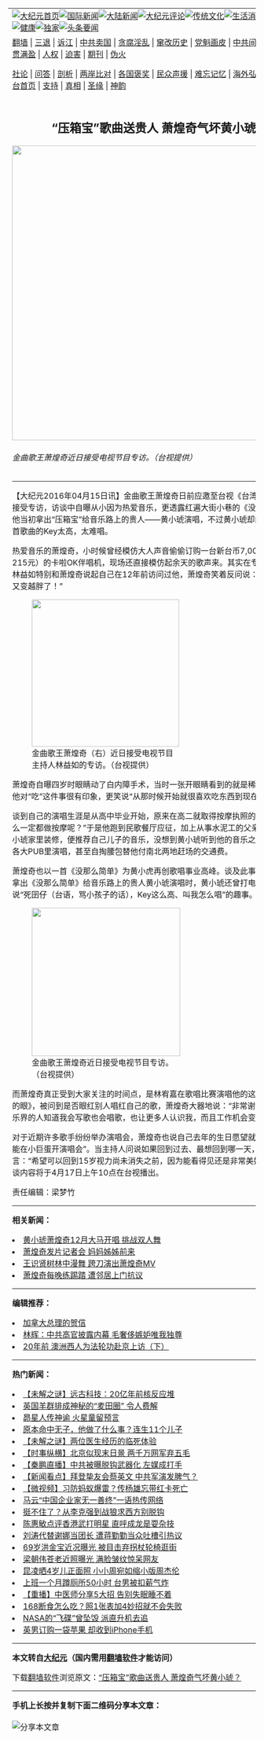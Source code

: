 <a name="1" id="1" target="_blank"></a><span id="1"></span>
<table align=center border="0"><tr><td colspan="2" VALIGN=TOP><a href="https://github.com/msttva3292/djy/blob/master/gb/nf1351518.md#1"><img src="https://raw.githubusercontent.com/msttva3292/www/master/t/djy/1.jpg" title="大纪元首页" alt="大纪元首页"></a><a href="https://github.com/msttva3292/djy/blob/master/gb/n24hr.md#1"><img src="https://raw.githubusercontent.com/msttva3292/www/master/t/djy/3.jpg" title="国际新闻" alt="国际新闻"></a><a href="https://github.com/msttva3292/djy/blob/master/gb/nsc413.md#1"><img src="https://raw.githubusercontent.com/msttva3292/www/master/t/djy/4.jpg" title="大陆新闻" alt="大陆新闻"></a><a href="https://github.com/msttva3292/djy/blob/master/gb/news392.md#1"><img src="https://raw.githubusercontent.com/msttva3292/www/master/t/djy/5.jpg" title="大纪元评论" alt="大纪元评论"></a><a href="https://github.com/msttva3292/djy/blob/master/gb/news2007.md#1"><img src="https://raw.githubusercontent.com/msttva3292/www/master/t/djy/6.jpg" title="传统文化" alt="传统文化"></a><a href="https://github.com/msttva3292/djy/blob/master/gb/news2008.md#1"><img src="https://raw.githubusercontent.com/msttva3292/www/master/t/djy/7.jpg" title="生活消费" alt="生活消费"></a><a href="https://github.com/msttva3292/djy/blob/master/gb/ncyule.md#1"><img src="https://raw.githubusercontent.com/msttva3292/www/master/t/djy/8.jpg" title="娱乐休闲" alt="娱乐休闲"></a><a href="https://github.com/msttva3292/djy/blob/master/gb/nsc1002.md#1"><img src="https://raw.githubusercontent.com/msttva3292/www/master/t/djy/9.jpg" title="健康" alt="健康"></a><a href="https://github.com/msttva3292/djy/blob/master/gb/nf6092.md#1"><img src="https://raw.githubusercontent.com/msttva3292/www/master/t/djy/10a.jpg" title="独家" alt="独家"></a><a href="https://github.com/msttva3292/djy/blob/master/gb/nf4514.md#1"><img src="https://raw.githubusercontent.com/msttva3292/www/master/t/djy/12a.jpg" title="头条要闻" alt="头条要闻"></a></td></tr>
<tr><td colspan="2" VALIGN=TOP><a target="_blank" href="https://github.com/msttva3292/www/blob/master/README.md?zsrh#1">翻墙</a> | <a target="_blank" href="https://github.com/msttva3292/djy/blob/master/gb/nf5657.md#1">三退</a> | <a target="_blank" href="https://github.com/msttva3292/djy/blob/master/gb/nf6124.md#1">诉江</a> | <a target="_blank" href="https://github.com/msttva3292/djy/blob/master/gb/nf1176117.md#1">中共卖国</a> | <a target="_blank" href="https://github.com/msttva3292/djy/blob/master/gb/nf5773.md#1">贪腐淫乱</a> | <a target="_blank" href="https://github.com/msttva3292/djy/blob/master/gb/nf1176115.md#1">窜改历史</a> | <a target="_blank" href="https://github.com/msttva3292/djy/blob/master/gb/nf1176107.md#1">党魁画皮</a> | <a target="_blank" href="https://github.com/msttva3292/djy/blob/master/gb/nf1320400.md#1">中共间谍</a> | <a target="_blank" href="https://github.com/msttva3292/djy/blob/master/gb/nf1176114.md#1">破坏传统</a> | <a target="_blank" href="https://github.com/msttva3292/ntdtv/blob/master/gb/prog447_1.md#1">恶贯满盈</a> | <a target="_blank" href="https://github.com/msttva3292/djy/blob/master/gb/ncid278.md#1">人权</a> | <a target="_blank" href="https://github.com/msttva3292/djy/blob/master/gb/nf1176111.md#1">迫害</a> | <a target="_blank" href="https://gitlab.com/szzdlab/mh-qikan/blob/master/README.md#1">期刊</a> | <a target="_blank" href="https://github.com/msttva3292/djy/blob/master/gb/nf5562.md#1">伪火</a></p><p><a target="_blank" href="https://github.com/msttva3292/djy/blob/master/gb/9p.md#1">社论</a> | <a target="_blank" href="https://github.com/msttva3292/djy/blob/master/gb/nf4378.md#1">问答</a> | <a target="_blank" href="https://github.com/msttva3292/djy/blob/master/gb/nf5792.md#1">剖析</a> | <a target="_blank" href="https://github.com/msttva3292/djy/blob/master/gb/nf5735.md#1">两岸比对</a> | <a target="_blank" href="https://github.com/msttva3292/djy/blob/master/gb/nf6119.md#1">各国褒奖</a> | <a target="_blank" href="https://github.com/msttva3292/djy/blob/master/gb/nf6120.md#1">民众声援</a> | <a target="_blank" href="https://github.com/msttva3292/djy/blob/master/gb/nf1188594.md#1">难忘记忆</a> | <a target="_blank" href="https://github.com/msttva3292/djy/blob/master/gb/nf3180.md#1">海外弘传</a> | <a target="_blank" href="https://github.com/msttva3292/djy/blob/master/gb/nf5410.md#1">万人上访</a> | <a target="_blank" href="https://github.com/msttva3292/www/blob/master/README.md?zsrh#1">平台首页</a> | <a target="_blank" href="https://github.com/msttva3292/djy/blob/master/gb/nf4386.md#1">支持</a> | <a target="_blank" href="https://github.com/msttva3292/djy/blob/master/gb/nf4389.md#1">真相</a> | <a target="_blank" href="https://github.com/msttva3292/djy/blob/master/gb/nf5790.md#1">圣缘</a> | <a target="_blank" href="https://github.com/msttva3292/djy/blob/master/gb/nf4786.md#1">神韵</a></td></tr>
<tr><td VALIGN=TOP width="626"><h2 align=center>“压箱宝”歌曲送贵人 萧煌奇气坏黄小琥？</h2>
<img width="600" src="https://i.epochtimes.com/assets/uploads/2016/04/1604150259341487-e1460703788818-600x400.jpg" />
<h6>金曲歌王萧煌奇近日接受电视节目专访。（台视提供）
</h6>
<hr>
	<p>【大纪元2016年04月15日讯】金曲歌王<ahref="https://github.com/msttva3292/djy/blob/master/gb/tag/%E8%90%A7%E7%85%8C%E5%A5%87.md#1">萧煌奇</a>日前应邀至台视《台湾名人堂》节目接受专访，访谈中自曝从小因为热爱音乐，更透露红遍大街小巷的《没那么简单》，是他当初拿出“压箱宝”给音乐路上的贵人——<ahref="https://github.com/msttva3292/djy/blob/master/gb/tag/%E9%BB%84%E5%B0%8F%E7%90%A5.md#1">黄小琥</a>演唱，不过黄小琥却向他抱怨过这首歌曲的Key太高，太难唱。</p>
<p>热爱音乐的<ahref="https://github.com/msttva3292/djy/blob/master/gb/tag/%E8%90%A7%E7%85%8C%E5%A5%87.md#1">萧煌奇</a>，小时候曾经模仿大人声音偷偷订购一台新台币7,000元（约美金215元）的卡啦OK伴唱机，现场还直接模仿起余天的歌声来。其实在专访前，主持人林益如特别和萧煌奇说起自己在12年前访问过他，萧煌奇笑着反问说：“那我是不是又变越胖了！”</p>
<figure id="attachment_7557658" aria-describedby="caption-attachment-7557658" style="width: 300px" class="wp-caption aligncenter"><a target="_blank" href="https://i.epochtimes.com/assets/uploads/2016/04/1604150259241487.jpg"><img class=" wp-image-7557658" title="" src="https://i.epochtimes.com/assets/uploads/2016/04/1604150259241487.jpg" alt="" width="300" b="421" /></a><figcaption id="caption-attachment-7557658" class="wp-caption-text">金曲歌王萧煌奇（右）近日接受电视节目主持人林益如的专访。（台视提供）</figcaption></figure>
<p>萧煌奇自曝四岁时眼睛动了白内障手术，当时一张开眼睛看到的就是稀饭、肉松，让他对“吃”这件事很有印象，更笑说“从那时候开始就很喜欢吃东西到现在”。</p>
<p>谈到自己的演唱生涯是从高中毕业开始，原来在高二就取得按摩执照的他觉得：“为什么一定都做按摩呢？”于是他跑到民歌餐厅应征，加上从事水泥工的父亲因为刚好帮<ahref="https://github.com/msttva3292/djy/blob/master/gb/tag/%E9%BB%84%E5%B0%8F%E7%90%A5.md#1">黄小琥</a>家里装修，便推荐自己儿子的音乐，没想到黄小琥听到他的音乐之后积极引荐到各大PUB里演唱，甚至自掏腰包替他付南北两地赶场的交通费。</p>
<p>萧煌奇也以一首《没那么简单》为黄小虎再创歌唱事业高峰。谈及此事，他提到当初拿出《没那么简单》给音乐路上的贵人黄小琥演唱时，黄小琥还曾打电话向他抱怨说“死囝仔（台语，骂小孩子的话），Key这么高、叫我怎么唱”的趣事。</p>
<figure id="attachment_7557664" aria-describedby="caption-attachment-7557664" style="width: 302px" class="wp-caption aligncenter"><a target="_blank" href="https://i.epochtimes.com/assets/uploads/2016/04/1604150259301487.jpg"><img class=" wp-image-7557664" title="" src="https://i.epochtimes.com/assets/uploads/2016/04/1604150259301487.jpg" alt="" width="302" b="471" /></a><figcaption id="caption-attachment-7557664" class="wp-caption-text">金曲歌王萧煌奇近日接受电视节目专访。（台视提供）</figcaption></figure>
<p>而萧煌奇真正受到大家关注的时间点，是林宥嘉在歌唱比赛演唱他的这首歌《你是我的眼》，被问到是否眼红别人唱红自己的歌，萧煌奇大器地说：“非常谢谢宥嘉，让音乐界的人知道我会写歌也会唱歌，也让更多人认识我，而且工作机会变得更多了。”</p>
<p>对于近期许多歌手纷纷举办演唱会，萧煌奇也说自己去年的生日愿望就是“希望有一天能在小巨蛋开演唱会”。当主持人问说如果回到过去、最想回到哪一天，萧煌奇坦言：“希望可以回到15岁视力尚未消失之前，因为能看得见还是非常美好！”而其它访谈内容将于4月17日上午10点在台视播出。</p>
<p>责任编辑：梁梦竹</p>
	
<hr>


<strong>相关新闻：</strong>
<li><a href="https://github.com/msttva3292/djy/blob/master/gb/13/10/13/n3985672.md#1">黄小琥萧煌奇12月大马开唱 挑战双人舞</a></li>
<li><a href="https://github.com/msttva3292/djy/blob/master/gb/14/5/7/n4149654.md#1">萧煌奇发片记者会 妈妈姊姊前来</a></li>
<li><a href="https://github.com/msttva3292/djy/blob/master/gb/14/5/15/n4156193.md#1">王识贤树林中漫舞  跨刀演出萧煌奇MV</a></li>
<li><a href="https://github.com/msttva3292/djy/blob/master/gb/14/5/22/n4161591.md#1">萧煌奇每晚练踢踏  遭邻居上门抗议</a></li>
<hr>


<strong>编辑推荐：</strong>
<li><a href="https://github.com/msttva3292/djy/blob/master/gb/15/12/10/n4593139.md?dfh#1" target="_blank">加拿大总理的贺信</a></li><li><a href="https://github.com/tsiac2612/djy/blob/master/gb/19/7/23/n11403595.md#1" target="_blank">林辉：中共高官披露内幕 毛奢侈嫉妒唯我独尊</a></li><li><a href="https://github.com/tsiac2612/djy/blob/master/gb/19/7/15/n11385414.md#1" target="_blank">20年前 澳洲西人为法轮功赴京上访（下）</a></li>
<hr>

<strong>热门新闻：</strong>
<li><a href="https://github.com/msttva3292/djy/blob/master/gb/21/4/8/n12867405.md#1">【未解之谜】远古科技：20亿年前核反应堆</a></li>
<li><a href="https://github.com/msttva3292/djy/blob/master/gb/21/4/11/n12872178.md#1">英国羊群排成神秘的“麦田圈” 令人费解</a></li>
<li><a href="https://github.com/msttva3292/djy/blob/master/gb/21/3/26/n12838624.md#1">昴星人传神谕  火星童留预言</a></li>
<li><a href="https://github.com/msttva3292/djy/blob/master/gb/21/4/5/n12858316.md#1">原本命中无子，他做了什么事？连生11个儿子</a></li>
<li><a href="https://github.com/msttva3292/djy/blob/master/gb/21/4/11/n12873157.md#1">【未解之谜】两位医生经历的临死体验</a></li>
<li><a href="https://github.com/msttva3292/djy/blob/master/gb/21/4/15/n12883043.md#1">【时事纵横】北京似现末日景 两千万网军弃五毛</a></li>
<li><a href="https://github.com/msttva3292/djy/blob/master/gb/21/4/15/n12883071.md#1">【秦鹏直播】中共被曝脱钩武器化 左媒成打手</a></li>
<li><a href="https://github.com/msttva3292/djy/blob/master/gb/21/4/15/n12882997.md#1">【新闻看点】拜登挚友会蔡英文 中共军演发脾气？</a></li>
<li><a href="https://github.com/msttva3292/djy/blob/master/gb/21/4/14/n12879826.md#1">【微视频】习防蚂蚁爆雷？传杨雄忘带红卡死亡</a></li>
<li><a href="https://github.com/msttva3292/djy/blob/master/gb/21/4/14/n12879968.md#1">马云“中国企业家无一善终”一语热传网络</a></li>
<li><a href="https://github.com/msttva3292/djy/blob/master/gb/21/4/14/n12880131.md#1">挺不住了？从李克强到战狼求西方别脱钩</a></li>
<li><a href="https://github.com/msttva3292/djy/blob/master/gb/21/4/13/n12877768.md#1">陈惠敏点评香港武打明星 直呼成龙是耍杂技</a></li>
<li><a href="https://github.com/msttva3292/djy/blob/master/gb/21/4/14/n12880501.md#1">刘涛代替谢娜当团长 遭蒋勤勤当众吐槽引热议</a></li>
<li><a href="https://github.com/msttva3292/djy/blob/master/gb/21/4/13/n12878075.md#1">69岁洪金宝近况曝光 被目击弃拐杖轮椅逛街</a></li>
<li><a href="https://github.com/msttva3292/djy/blob/master/gb/21/4/15/n12882914.md#1">梁朝伟苍老近照曝光 满脸皱纹惊呆网友</a></li>
<li><a href="https://github.com/msttva3292/djy/blob/master/gb/21/4/13/n12878323.md#1">昆凌晒4岁儿正面照 小小周宛如缩小版周杰伦</a></li>
<li><a href="https://github.com/msttva3292/djy/blob/master/gb/21/4/15/n12881104.md#1">上班一个月蹲厕所50小时 台男被扣薪气炸</a></li>
<li><a href="https://github.com/msttva3292/djy/blob/master/gb/21/4/13/n12877101.md#1">【重播】中医师分享5大招 告别失眠睡不着</a></li>
<li><a href="https://github.com/msttva3292/djy/blob/master/gb/21/4/13/n12876869.md#1">168断食怎么吃？照1张表加4妙招就不会失败</a></li>
<li><a href="https://github.com/msttva3292/djy/blob/master/gb/21/4/14/n12879016.md#1">NASA的“飞碟”曾坠毁 派直升机去追</a></li>
<li><a href="https://github.com/msttva3292/djy/blob/master/gb/21/4/15/n12881632.md#1">英男订购一袋苹果 却收到iPhone手机</a></li>
<hr>

<strong>本文转自<a href="https://www.epochtimes.com">大纪元</a>（国内需用<a href="https://github.com/msttva3292/www/blob/master/README.md#8">翻墙软件</a>才能访问）</strong><p>下载<a href="https://github.com/msttva3292/www/blob/master/README.md#8">翻墙软件</a>浏览原文：<a href="https://www.epochtimes.com/gb/16/4/15/n7557553.htm">“压箱宝”歌曲送贵人 萧煌奇气坏黄小琥？</a></p><hr>

<strong>手机上长按并复制下面二维码分享本文章：</strong><br><br><img src="https://chart.apis.google.com/chart?cht=qr&chs=240x240&choe=UTF-8&chld=M|2&chl=https://github.com/msttva3292/djy/blob/master/gb/16/4/15/n7557553.md%231" title="分享本文章"></td><td VALIGN=TOP><a href="https://github.com/msttva3292/djy/blob/master/gb/16/1/21/n4622075.md?dfh#1" target="_blank"><img src="https://raw.githubusercontent.com/msttva3292/djy/master/gb/300/wei-f1.jpg" title="中共的伪火骗局"  alt="中共的伪火骗局"></a><br><a href="https://github.com/msttva3292/www/blob/master/README.md?dfh#9" target="_blank"><img src="https://raw.githubusercontent.com/msttva3292/djy/master/gb/300/yong-h.jpg" title="永恒的见证"  alt="永恒的见证"></a><br><a href="https://github.com/msttva3292/djy/blob/master/gb/13/9/29/n3974789.md?dfh#1" target="_blank"><img src="https://raw.githubusercontent.com/msttva3292/djy/master/gb/300/shang-lnz.jpg" title="善良女子被中共投男牢"  alt="善良女子被中共投男牢"></a><br><a href="https://github.com/msttva3292/djy/blob/master/gb/16/3/16/n4663449.md?dfh#1" target="_blank"><img src="https://raw.githubusercontent.com/msttva3292/djy/master/gb/300/huo-z3.jpg" title="警卫目击活摘器官"  alt="警卫目击活摘器官"></a><br><a href="https://github.com/msttva3292/djy/blob/master/gb/16/8/7/n8177641.md?dfh#1" target="_blank"><img src="https://raw.githubusercontent.com/msttva3292/djy/master/gb/300/huo-z4.jpg" title="证人描述活摘恐怖"  alt="证人描述活摘恐怖"></a><br><a href="https://github.com/msttva3292/djy/blob/master/gb/10/4/19/n2881569.md?dfh#1" target="_blank"><img src="https://raw.githubusercontent.com/msttva3292/djy/master/gb/300/huo-z1.jpg" title="揭开活摘器官黑幕"  alt="揭开活摘器官黑幕"></a><br><a href="https://github.com/msttva3292/djy/blob/master/gb/10/11/7/n3077476.md?dfh#1" target="_blank"><img src="https://raw.githubusercontent.com/msttva3292/djy/master/gb/300/ma-ks.jpg" title="马克思的成魔之路"  alt="马克思的成魔之路"></a><br><a href="https://github.com/msttva3292/djy/blob/master/gb/14/6/9/n4173977.md?dfh#1" target="_blank"><img src="https://raw.githubusercontent.com/msttva3292/djy/master/gb/300/chang-zs.jpg" title="藏字石 蕴天机"  alt="藏字石 蕴天机"></a><br><a href="https://github.com/msttva3292/djy/blob/master/gb/18/5/10/n10381511.md?dfh#1" target="_blank"><img src="https://raw.githubusercontent.com/msttva3292/djy/master/gb/300/st1.jpg" title="关注三亿人三退"  alt="关注三亿人三退"></a><br><a href="https://github.com/msttva3292/djy/blob/master/gb/18/3/21/n10237682.md?dfh#1" target="_blank"><img src="https://raw.githubusercontent.com/msttva3292/djy/master/gb/300/jie-t.jpg" title="解体中共复兴中华"  alt="解体中共复兴中华"></a><br><a href="https://github.com/msttva3292/djy/blob/master/gb/9/2/9/n2422991.md?dfh#1" target="_blank"><img src="https://raw.githubusercontent.com/msttva3292/djy/master/gb/300/gao-zs.jpg" title="中共迫害良心律师"  alt="中共迫害良心律师"></a><br><a href="https://github.com/msttva3292/djy/blob/master/gb/18/12/9/n10900044.md?dfh#1" target="_blank"><img src="https://raw.githubusercontent.com/msttva3292/djy/master/gb/300/sj1.jpg" title="三百多万人举报江泽民"  alt="三百多万人举报江泽民"></a><br><a href="https://github.com/msttva3292/djy/blob/master/gb/18/8/28/n10672014.md?dfh#1" target="_blank"><img src="https://raw.githubusercontent.com/msttva3292/djy/master/gb/300/sj2.jpg" title="这些官员为何起诉江泽民"  alt="这些官员为何起诉江泽民"></a><br><a href="https://github.com/msttva3292/djy/blob/master/gb/8/12/18/n2367165.md?dfh#1" target="_blank"><img src="https://raw.githubusercontent.com/msttva3292/djy/master/gb/300/liangan.jpg" title="海峡两岸的强烈对比"  alt="海峡两岸的强烈对比"></a><br><a href="https://github.com/msttva3292/djy/blob/master/gb/15/12/10/n4593139.md?dfh#1" target="_blank"><img src="https://raw.githubusercontent.com/msttva3292/djy/master/gb/300/jia-ndzl.jpg" title="加拿大总理的贺信"  alt="加拿大总理的贺信"></a><br><a href="https://github.com/msttva3292/djy/blob/master/gb/11/6/17/n3289382.md?dfh#1" target="_blank"><img src="https://raw.githubusercontent.com/msttva3292/djy/master/gb/300/xiao-wd.jpg" title="探寻真相兼听则明"  alt="探寻真相兼听则明"></a><br><a href="https://github.com/msttva3292/djy/blob/master/gb/18/10/27/n10812623.md?dfh#1" target="_blank"><img src="https://raw.githubusercontent.com/msttva3292/djy/master/gb/300/yindu.jpg" title="印度媒体报道东方"  alt="印度媒体报道东方"></a><br><a href="https://github.com/msttva3292/djy/blob/master/gb/18/6/9/n10469652.md?dfh#1" target="_blank"><img src="https://raw.githubusercontent.com/msttva3292/djy/master/gb/300/xie-j.jpg" title="不一样的海外校园"  alt="不一样的海外校园"></a><br><a href="https://github.com/msttva3292/djy/blob/master/gb/7/4/5/n1669415.md?dfh#1" target="_blank"><img src="https://raw.githubusercontent.com/msttva3292/djy/master/gb/300/li-up.jpg" title="从大师到徒弟的传奇"  alt="从大师到徒弟的传奇"></a><br><a href="https://github.com/msttva3292/djy/blob/master/gb/17/5/26/n9191512.md?dfh#1" target="_blank"><img src="https://raw.githubusercontent.com/msttva3292/djy/master/gb/300/zfl2.jpg" title="亿万人与东方一本奇书"  alt="亿万人与东方一本奇书"></a><br><a href="https://github.com/msttva3292/djy/blob/master/gb/13/11/27/n4020290.md?dfh#1" target="_blank"><img src="https://raw.githubusercontent.com/msttva3292/djy/master/gb/300/zhen-h.jpg" title="大陆见不到的震撼场面"  alt="大陆见不到的震撼场面"></a><br><a href="https://github.com/msttva3292/djy/blob/master/gb/15/7/17/n4482910.md?dfh#1" target="_blank"><img src="https://raw.githubusercontent.com/msttva3292/djy/master/gb/300/dalu-sk.jpg" title="人心向善 大陆当初盛况"  alt="人心向善 大陆当初盛况"></a><br><a href="https://github.com/msttva3292/djy/blob/master/gb/19/1/5/n10955468.md?dfh#1" target="_blank"><img src="https://raw.githubusercontent.com/msttva3292/djy/master/gb/300/zfl1.jpg" title="追寻真理 这书讲什么"  alt="追寻真理 这书讲什么"></a><br><a href="https://github.com/msttva3292/www/blob/master/README.md?dfh#1" target="_blank"><img src="https://raw.githubusercontent.com/msttva3292/djy/master/gb/300/fq1.jpg" title="下载免费翻墙软件"  alt="下载免费翻墙软件"></a><br></td></tr></table>
